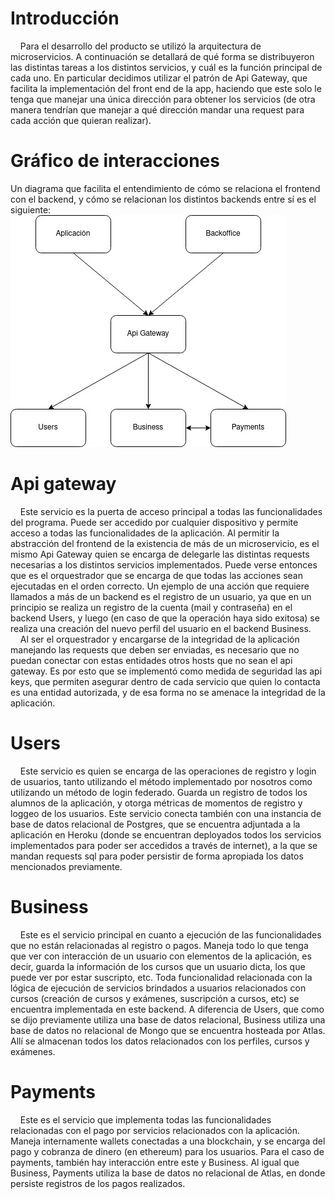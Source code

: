 # Introducción
&nbsp;&nbsp;&nbsp;&nbsp;Para el desarrollo del producto se utilizó la arquitectura de microservicios. A continuación se detallará de qué forma se distribuyeron las distintas tareas a los distintos servicios, y cuál es la función principal de cada uno. En particular decidimos utilizar el patrón de Api Gateway, que facilita la implementación del front end de la app, haciendo que este solo le tenga que manejar una única dirección para obtener los servicios (de otra manera tendrían que manejar a qué dirección mandar una request para cada acción que quieran realizar).


# Gráfico de interacciones
Un diagrama que facilita el entendimiento de cómo se relaciona el frontend con el backend, y cómo se relacionan los distintos backends entre sí es el siguiente:  
![Diagrama de interacciones](images/arquitectura.jpg)


# Api gateway
&nbsp;&nbsp;&nbsp;&nbsp;Este servicio es la puerta de acceso principal a todas las funcionalidades del programa. Puede ser accedido por cualquier dispositivo y permite acceso a todas las funcionalidades de la aplicación. Al permitir la abstracción del frontend de la existencia de más de un microservicio, es el mismo Api Gateway quien se encarga de delegarle las distintas requests necesarias a los distintos servicios implementados. Puede verse entonces que es el orquestrador que se encarga de que todas las acciones sean ejecutadas en el orden correcto. Un ejemplo de una acción que requiere llamados a más de un backend es el registro de un usuario, ya que en un principio se realiza un registro de la cuenta (mail y contraseña) en el backend Users, y luego (en caso de que la operación haya sido exitosa) se realiza una creación del nuevo perfil del usuario en el backend Business.  
&nbsp;&nbsp;&nbsp;&nbsp;Al ser el orquestrador y encargarse de la integridad de la aplicación manejando las requests que deben ser enviadas, es necesario que no puedan conectar con estas entidades otros hosts que no sean el api gateway. Es por esto que se implementó como medida de seguridad las api keys, que permiten asegurar dentro de cada servicio que quien lo contacta es una entidad autorizada, y de esa forma no se amenace la integridad de la aplicación.

# Users
&nbsp;&nbsp;&nbsp;&nbsp;Este servicio es quien se encarga de las operaciones de registro y login de usuarios, tanto utilizando el método implementado por nosotros como utilizando un método de login federado. Guarda un registro de todos los alumnos de la aplicación, y otorga métricas de momentos de registro y loggeo de los usuarios. Este servicio conecta también con una instancia de base de datos relacional de Postgres, que se encuentra adjuntada a la aplicación en Heroku (donde se encuentran deployados todos los servicios implementados para poder ser accedidos a través de internet), a la que se mandan requests sql para poder persistir de forma apropiada los datos mencionados previamente.


# Business
&nbsp;&nbsp;&nbsp;&nbsp;Este es el servicio principal en cuanto a ejecución de las funcionalidades que no están relacionadas al registro o pagos. Maneja todo lo que tenga que ver con interacción de un usuario con elementos de la aplicación, es decir, guarda la información de los cursos que un usuario dicta, los que puede ver por estar suscripto, etc. Toda funcionalidad relacionada con la lógica de ejecución de servicios brindados a usuarios relacionados con cursos (creación de cursos y exámenes, suscripción a cursos, etc) se encuentra implementada en este backend. A diferencia de Users, que como se dijo previamente utiliza una base de datos relacional, Business utiliza una base de datos no relacional de Mongo que se encuentra hosteada por Atlas. Allí se almacenan todos los datos relacionados con los perfiles, cursos y exámenes.


# Payments
&nbsp;&nbsp;&nbsp;&nbsp;Este es el servicio que implementa todas las funcionalidades relacionadas con el pago por servicios relacionados con la aplicación. Maneja internamente wallets conectadas a una blockchain, y se encarga del pago y cobranza de dinero (en ethereum) para los usuarios. Para el caso de payments, también hay interacción entre este y Business. Al igual que Business, Payments utiliza la base de datos no relacional de Atlas, en donde persiste registros de los pagos realizados.
